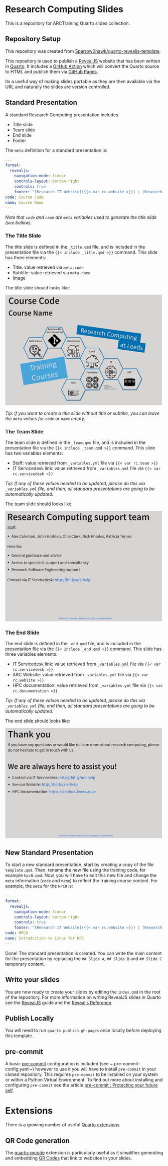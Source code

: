 # Research Computing Slides

This is a repository for ARCTraining Quarto slides collection.

## Repository Setup

This repository was created from [Sparrow0hawk/quarto-revealjs-template](https://github.com/Sparrow0hawk/quarto-revealjs-template).

This repository is used to publish a [RevealJS](https://revealjs.com/) website that has been written in
[Quarto](https://www.quarto.org). It includes a [GitHub Action](https://docs.github.com/en/actions) which will convert
the Quarto source to HTML and publish them via [GitHub Pages](https://pages.github.com/).

Its a useful way of making slides portable as they are then available via the URL and naturally the slides are version
controlled.

## Standard Presentation

A standard Research Computing presentation includes

- Title slide
- Team slide
- End slide
- Footer

The `meta` definition for a standard presentation is:

```yml
---
format: 
  revealjs:
    navigation-mode: linear
    controls-layout: bottom-right
    controls: true
    footer: "[Research IT Website]({{< var rc.website >}}) | [Research IT Query]({{< var rc.servicedesk >}}) | [Courses Material]({{< var rc.material >}})"
code: Course Code
name: Course Name
---
```

*Note that `code` and `name` are `meta` variables used to generate the title slide (see bellow).*

### The Title Slide

The title slide is defined in the `_title.qmd` file, and is included in the presentation file via the `{{< include _title.qmd >}}` command. This slide has three elements:

- Title: value retrieved via `meta.code`
- Subtitle: value retrieved via `meta.name`
- Image

The title slide should looks like:

![title slide](assets/img/readme/title.png)

*Tip: if you want to create a title slide without title or subtitle, you can leave the `meta` values for `code` or `name` empty.*

### The Team Slide

The team slide is defined in the `_team.qmd` file, and is included in the presentation file via the `{{< include _team.qmd >}}` command. This slide has two variables elements:

- Staff: value retrieved from `_variables.yml` file via `{{< var rc.team >}}`
- IT Servicedesk link: value retrieved from `_variables.yml` file via `{{< var rc.servicedesk >}}`

*Tip: If any of these values needed to be updated, please do this via `_variables.yml` file, and then, all standard presentations are going to be automatically updated.*

The team slide should looks like:

![team slide](assets/img/readme/team.png)

### The End Slide

The end slide is defined in the `_end.qmd` file, and is included in the presentation file via the `{{< include _end.qmd >}}` command. This slide has three variables elements:

- IT Servicedesk link: value retrieved from `_variables.yml` file via `{{< var rc.servicedesk >}}`
- ARC Website: value retrieved from `_variables.yml` file via `{{< var rc.website >}}`
- HPC documentation: value retrieved from `_variables.yml` file via `{{< var rc.documentation >}}`

*Tip: If any of these values needed to be updated, please do this via `_variables.yml` file, and then, all standard presentations are going to be automatically updated.*

The end slide should looks like:

![end slide](assets/img/readme/end.png)

## New Standard Presentation

To start a new standard presentation, start by creating a copy of the file `template.qmd`.
Then, rename the new file using the training code, for example `hpc0.qmd`.
Now, you will have to edit this new file and change the `meta` information (`code` and `name`) to reflect the training course content. For example, the `meta` for the `HPC0` is:

```yml
---
format: 
  revealjs:
    navigation-mode: linear
    controls-layout: bottom-right
    controls: true
    footer: "[Research IT Website]({{< var rc.website >}}) | [Research IT Query]({{< var rc.servicedesk >}}) | [Courses Material]({{< var rc.material >}})"
code: HPC0
name: Introduction to Linux for HPC
---
```

Done! The standard presentation is created. You can write the main content for the presentation by replacing the `## Slide A`, `## Slide B` and `## Slide C` temporary content.

## Write your slides

You are now ready to create your slides by editing the `index.qmd` in the root of the repository. For more information
on writing RevealJS slides in Quarto see the [RevealJS](https://quarto.org/docs/presentations/revealjs/) guide and the
[Revealjs Reference](https://quarto.org/docs/reference/formats/presentations/revealjs.html).

## Publish Locally

You will need to run `quarto publish gh-pages` once locally before deploying this template.

## pre-commit

A basic [pre-commit](https://pre-commit.com) configuration is included (see ~.pre-commit-config.yaml~) however to use it
you will have to install `pre-commit` in your cloned repository. This requires `pre-commit` to be installed on your
system or within a Python Virtual Environment. To find out more about installing and configuring `pre-commit` see the
article [pre-commit : Protecting your future self](https://rse.shef.ac.uk/blog/pre-commit/).

# Extensions

There is a growing number of useful [Quarto extensions](https://quarto.org/docs/extensions/).

## QR Code generation

The [quarto-qrcode](https://github.com/jmbuhr/quarto-qrcode) extension  is particularly useful as it simplifies
generating and embedding [QR Codes](https://en.wikipedia.org/wiki/QR_code) that link to websites in your slides.
